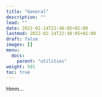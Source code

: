 ```yaml
---
title: "General"
description: ""
lead: ""
date: 2022-02-14T22:40:05+02:00
lastmod: 2022-02-14T22:40:05+02:00
draft: false
images: []
menu:
  docs:
    parent: "utilities"
weight: 501
toc: true
---
```


Hmm...
